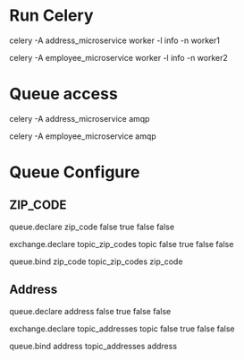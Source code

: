 # Run Celery

celery -A address_microservice worker -l info -n worker1

celery -A employee_microservice worker -l info -n worker2

# Queue access

celery -A address_microservice amqp

celery -A employee_microservice amqp

# Queue Configure

## ZIP_CODE
queue.declare zip_code false true false false

exchange.declare topic_zip_codes topic false true false false

queue.bind zip_code topic_zip_codes zip_code

## Address

queue.declare address false true false false

exchange.declare topic_addresses topic false true false false

queue.bind address topic_addresses address